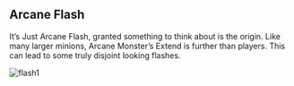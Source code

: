 ## Arcane Flash


It’s Just Arcane Flash, granted something to think about is the origin. Like many larger minions, Arcane Monster’s Extend is further than players. This can lead to some truly disjoint looking flashes.


![flash1](https://raw.githubusercontent.com/1IlIl/wikidata/main/arcane_monster/gifs/mon13)


